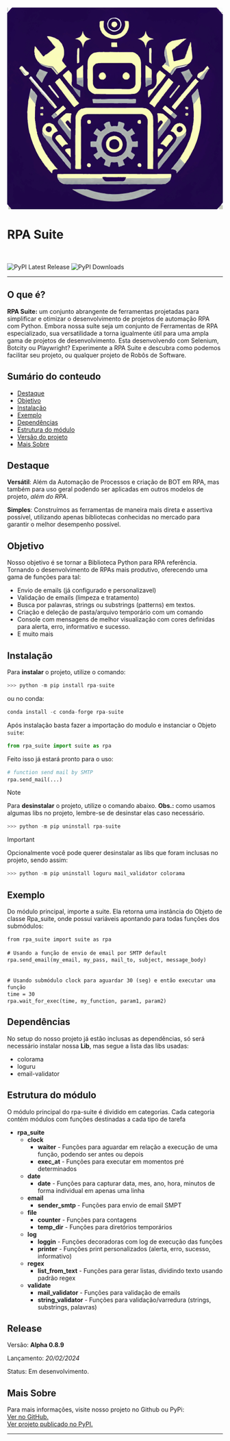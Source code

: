 ![RPA Suite](https://raw.githubusercontent.com/CamiloCCarvalho/rpa_suite/3e1ccd0acad654916466f03c2b8f166dc8d360d4/logo-rpa-suite.svg)


<h1 align="left">
    RPA Suite
</h1>
<br>

![PyPI Latest Release](https://img.shields.io/pypi/v/rpa-suite.svg)
![PyPI Downloads](https://img.shields.io/pypi/dm/rpa-suite.svg?label=PyPI%20downloads)

-----------------

## O que é?
**RPA Suite:** um conjunto abrangente de ferramentas projetadas para simplificar e otimizar o desenvolvimento de projetos de automação RPA com Python. Embora nossa suíte seja um conjunto de Ferramentas de RPA especializado, sua versatilidade a torna igualmente útil para uma ampla gama de projetos de desenvolvimento. Esta desenvolvendo com Selenium, Botcity ou Playwright? Experimente a RPA Suite e descubra como podemos facilitar seu projeto, ou qualquer projeto de Robôs de Software.

## Sumário do conteudo

- [Destaque](#destaque)
- [Objetivo](#objetivo)
- [Instalação](#instalação)
- [Exemplo](#exemplo)
- [Dependências](#dependências)
- [Estrutura do módulo](#estrutura-do-módulo)
- [Versão do projeto](#versão-do-projeto)
- [Mais Sobre](#mais-sobre)

## Destaque

**Versátil**: Além da Automação de Processos e criação de BOT em RPA, mas também para uso geral podendo  ser aplicadas em outros modelos de projeto, *além do RPA*.

**Simples**: Construímos as ferramentas de maneira mais direta e assertiva possível, utilizando apenas bibliotecas conhecidas no mercado para garantir o melhor desempenho possível.

## Objetivo

Nosso objetivo é se tornar a Biblioteca Python para RPA referência. Tornando o desenvolvimento de RPAs mais produtivo, oferecendo uma gama de funções para tal:

- Envio de emails (já configurado e personalizavel)
- Validação de emails (limpeza e tratamento)
- Busca por palavras, strings ou substrings (patterns) em textos.
- Criação e deleção de pasta/arquivo temporário com um comando
- Console com mensagens de melhor visualização com cores definidas para alerta, erro, informativo e sucesso.
- E muito mais

## Instalação
Para **instalar** o projeto, utilize o comando:

~~~python
>>> python -m pip install rpa-suite
~~~
ou no conda:
~~~python
conda install -c conda-forge rpa-suite
~~~

Após instalação basta fazer a importação do modulo e instanciar o Objeto ``suite``:
~~~~python
from rpa_suite import suite as rpa
~~~~

Feito isso já estará pronto para o uso:
~~~~python
# function send mail by SMTP 
rpa.send_mail(...)
~~~~

>[!NOTE]
>
>Para **desinstalar** o projeto, utilize o comando abaixo.
>**Obs.:** como usamos algumas libs no projeto, lembre-se de desinstar elas caso necessário.

~~~~python
>>> python -m pip uninstall rpa-suite
~~~~

>[!IMPORTANT]
>
>Opcionalmente você pode querer desinstalar as libs que foram inclusas no projeto, sendo assim:

~~~~python
>>> python -m pip uninstall loguru mail_validator colorama
~~~~


## Exemplo
Do módulo principal, importe a suite. Ela retorna uma instância do Objeto de classe Rpa_suite, onde possui variáveis apontando para todas funções dos submódulos:

    from rpa_suite import suite as rpa

    # Usando a função de envio de email por SMTP default
    rpa.send_email(my_email, my_pass, mail_to, subject, message_body)


    # Usando submódulo clock para aguardar 30 (seg) e então executar uma função
    time = 30
    rpa.wait_for_exec(time, my_function, param1, param2)


## Dependências
No setup do nosso projeto já estão inclusas as dependências, só será necessário instalar nossa **Lib**, mas segue a lista das libs usadas:
- colorama
- loguru
- email-validator
  
## Estrutura do módulo
O módulo principal do rpa-suite é dividido em categorias. Cada categoria contém módulos com funções destinadas a cada tipo de tarefa
- **rpa_suite**
    - **clock**
        - **waiter** - Funções para aguardar em relação a execução de uma função, podendo ser antes ou depois
        - **exec_at** - Funções para executar em momentos pré determinados
    - **date**
        - **date** - Funções para capturar data, mes, ano, hora, minutos de forma individual em apenas uma linha
    - **email**
        - **sender_smtp** - Funções para envio de email SMPT 
    - **file**
        - **counter** - Funções para contagens
        - **temp_dir** - Funções para diretórios temporários
    - **log**
        - **loggin** - Funções decoradoras com log de execução das funções
        - **printer** - Funções print personalizados (alerta, erro, sucesso, informativo)
    - **regex**
        - **list_from_text** - Funções para gerar listas, dividindo texto usando padrão regex
    - **validate**
        - **mail_validator** - Funções para validação de emails
        - **string_validator** - Funções para validação/varredura (strings, substrings, palavras)

## Release
Versão: **Alpha 0.8.9**

Lançamento: *20/02/2024*

Status: Em desenvolvimento.


## Mais Sobre

Para mais informações, visite nosso projeto no Github ou PyPi:
<br>
<a href='https://github.com/CamiloCCarvalho/rpa_suite' target='_blank'>
    Ver no GitHub.
</a>
<br>
<a href='https://pypi.org/project/rpa-suite/' target='_blank'>
    Ver projeto publicado no PyPI.
</a>

<hr>
